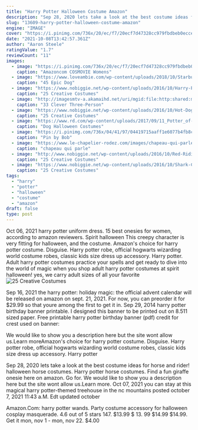 ```yaml
---
title: "Harry Potter Halloween Costume Amazon"
description: "Sep 28, 2020 lets take a look at the best costume ideas for horse and rider! halloween horse costumes.  Harry potter horse costumes. Find a fun giraffe onesie here on amazon. Go for"
slug: "13609-harry-potter-halloween-costume-amazon"
engine: "IMAGE"
cover: "https://i.pinimg.com/736x/20/ec/f7/20ecf7d47328cc979fbdbeb0eccec708.jpg"
date: "2021-10-08T13:42:57.361Z"
author: "Aaron Steele"
ratingValue: "1.7"
reviewCount: "11"
images:
  - image: "https://i.pinimg.com/736x/20/ec/f7/20ecf7d47328cc979fbdbeb0eccec708.jpg"
    caption: "Amazoncom COSMOVIE Womens"
  - image: "https://www.loveambie.com/wp-content/uploads/2018/10/Starbucks-Puppy-Halloween-Costume-Dog-Costume-Ideas-Dog-Halloween-Costumes-.jpg"
    caption: "45 Epic Dog"
  - image: "https://www.nobiggie.net/wp-content/uploads/2016/10/Harry-Potter-Dog-Costume.jpg"
    caption: "25 Creative Costumes"
  - image: "http://imagesmtv-a.akamaihd.net/uri/mgid:file:http:shared:mtv.com/news/wp-content/uploads/2015/10/GettyImages-175577709-1445287568.jpg?quality=.8&height=800&width=800"
    caption: "33 Clever Three-Person"
  - image: "https://www.nobiggie.net/wp-content/uploads/2016/10/Hot-Dog-Vendor-and-Hot-Dog-Costume.jpg"
    caption: "25 Creative Costumes"
  - image: "https://www.rd.com/wp-content/uploads/2017/09/11_Potter_of-the-Best-Halloween-Costumes-for-Dogs-via-etsy.com_.jpg"
    caption: "Dog Halloween Costumes"
  - image: "https://i.pinimg.com/736x/04/41/97/04419715aaff1e6077b4fb8c8274222f.jpg"
    caption: "Pin by Bob"
  - image: "https://www.le-chapelier-rodez.com/images/chapeau-qui-parle-harry-potter_2.jpg"
    caption: "chapeau qui parle"
  - image: "http://www.nobiggie.net/wp-content/uploads/2016/10/Red-Riding-Hood-and-her-Ganny-wolf-costume.jpg"
    caption: "25 Creative Costumes"
  - image: "https://www.nobiggie.net/wp-content/uploads/2016/10/Shark-Costume.jpg"
    caption: "25 Creative Costumes"
tags:
  - "harry"
  - "potter"
  - "halloween"
  - "costume"
  - "amazon"
draft: false
type: post
---
```


Oct 06, 2021 harry potter uniform dress.  15 best onesies for women, according to amazon reviewers. Spirit halloween This creepy character is very fitting for halloween, and the costume. Amazon's choice for harry potter costume. Disguise. Harry potter robe, official hogwarts wizarding world costume robes, classic kids size dress up accessory.  Harry potter. Adult harry potter costumes practice your spells and get ready to dive into the world of magic when you shop adult harry potter costumes at spirit halloween! yes, we carry adult sizes of all your favorite
![25 Creative Costumes](https://www.nobiggie.net/wp-content/uploads/2016/10/Shark-Costume.jpg "25 Creative Costumes")

Sep 16, 2021 the harry potter: holiday magic: the official advent calendar will be released on amazon on sept. 21, 2021. For now, you can preorder it for $29.99 so that youre among the first to get it in. Sep 29, 2014 harry potter birthday banner printable. I designed this banner to be printed out on 8.511 sized paper. Free printable harry potter birthday banner (pdf) credit for crest used on banner:
<!--inArticleAds-->

<!--galleryOne-->

We would like to show you a description here but the site wont allow us.Learn moreAmazon's choice for harry potter costume. Disguise. Harry potter robe, official hogwarts wizarding world costume robes, classic kids size dress up accessory.  Harry potter
<!--inArticleAds-->

<!--galleryTwo-->

Sep 28, 2020 lets take a look at the best costume ideas for horse and rider! halloween horse costumes.  Harry potter horse costumes. Find a fun giraffe onesie here on amazon. Go for. We would like to show you a description here but the site wont allow us.Learn more. Oct 07, 2021 you can stay at this magical harry potter-themed treehouse in the nc mountains posted october 7, 2021 11:43 a.M. Edt updated october
<!--galleryThree-->

Amazon.Com: harry potter wands.  Party costume accessory for halloween cosplay masquerade. 4.6 out of 5 stars 147. $13.99 $ 13. 99 $14.99 $14.99. Get it mon, nov 1 - mon, nov 22. $4.00